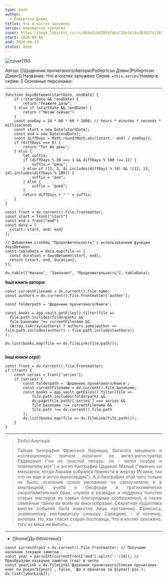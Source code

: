 ```yaml
---
type: book
author:
  - Робертсон Дэвис
titles: Что в костях заложено
series: Корнишская трилогия
cover: https://img4.labirint.ru/rc/d64a5cb4285bfd6a730e3c14cdb302f4/363x561q80/books43/423136/cover.jpg?1390314360
start: 2020-09-11
end: 2020-09-23
status: done
---
```

![cover|150](Робертсон%20Дэвис%20-%20Что%20в%20костях%20заложено.jpg)

Автор: [[Щоденник прочитаного/Автори/Робертсон Дэвис|Робертсон Дэвис]]
Название: Что в костях заложено
Серия:  `=this.series`
Номер в серии:  2
Основные персонажи:

---
```dataviewjs
function daysBetween(startDate, endDate) {
	if (!startDate && !endDate) { 
		return "Укажите даты"; 
	} else if (startDate && !endDate) {
		return ("Читаю сейчас")
	}
	const oneDay = 24 * 60 * 60 * 1000; // hours * minutes * seconds * milliseconds
	const start = new Date(startDate);
	const end = new Date(endDate);
	const diffDays = Math.round(Math.abs((start - end) / oneDay));
	if (diffDays === 0) {
		return "Тот же день";   
	} else {
		let suffix;     
	    if (diffDays % 10 === 1 && diffDays % 100 !== 11) {
		    suffix = "день";     
	    } else if ([2, 3, 4].includes(diffDays % 10) && ![12, 13, 14].includes(diffDays % 100)) {
			suffix = "дня";     
		} else {       
			suffix = "дней";     
		}          
		return diffDays + " " + suffix;   
	} 
}  

const front = dv.current().file.frontmatter;
const start = front["start"]
const end = front["end"]
const data = [
  {start: start, end: end}
];

// Добавляем столбец "Продолжительность" с использованием функции daysBetween
const tableData = data.map(file => {
  const duration = daysBetween(start, end);
  return [start, end, duration];
});

dv.table(["Начало", "Закончил", "Продолжительность"], tableData);
```
***Інші книги автора***:
```dataviewjs
const currentFilename = dv.current().file.name;
const authors = dv.current().file.frontmatter['author'];

const folderpath = 'Щоденник прочитаного/Книги';

const books = app.vault.getFiles().filter(file =>
  file.path.includes(folderpath) &&
  file.basename !== currentFilename &&
  (Array.isArray(authors) ? authors.some(author => file.path.includes(author)) : file.path.includes(authors))
);

dv.list(books.map(file => dv.fileLink(file.path)));


```
***Інші книги серії:***
```dataviewjs
const front = dv.current().file.frontmatter;
if (front) {
	const series = front['series'];
	if (series) {
		const folderpath = 'Щоденник прочитаного/Книги';
		const currentFilename = dv.current().file.basename;
		const books = app.vault.getFiles().filter(file =>  
			file.path.includes(folderpath) && 
			dv.page(file.path)['series'] === series && 
			file.basename !== currentFilename &&
			file.path !== dv.current().file.path 
		);
		dv.list(books.map(file => dv.fileLink(file.path)));
	}
}

```

---
>[!info] Анотація
><p align="justify">Тайная биография Фрэнсиса Корниша, богатого мецената и коллекционера, причем излагают ее ангел-регистратор Радвериил ("он не простой писарь: он - ангел поэзии и повелитель муз") и ангел биографий Цадкиил Малый ("именно он вмешался, когда Авраам собрался принести в жертву Исаака; так что он еще и ангел милосердия"). А в биографии этой чего только не было: освоение основ рисования по самоучителю и в мертвецкой, учеба в Оксфорде и трагикомически скоропалительный брак, служба в разведке и подделка полотен старых мастеров из самых благородных соображений, а также семейные тайны во всем их многообразии. Секретная подоплека многих событий была известна лишь наставнику Фрэнсиса, знаменитому реставратору синьору Сарацини, - и конечно, ангелам. Но, как гласит старая пословица, Что в костях заложено, того из мяса не выбить…</p>

___
- [[home|До бібліотеки]]
```dataviewjs
const currentFront = dv.current().file.frontmatter; // Получаем название текущей заметки
const year = parseInt(currentFront['end'].split('-')[0]); // Преобразуем название заметки (год) в число
const yearLink = dv.fileLink(`Щоденник прочитаного/Списки прочитаних книг по роках/${year}`, false, `Що я прочитав за ${year} рік`);
dv.list([yearLink]);
```